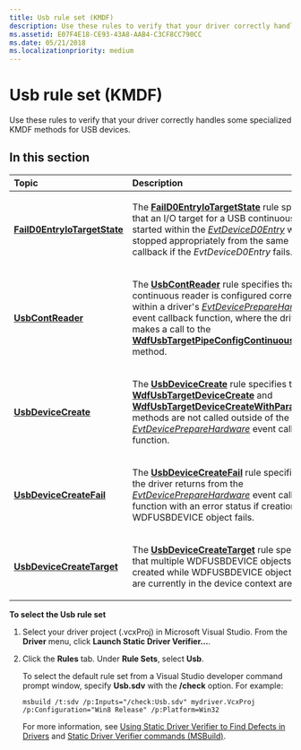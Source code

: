 ```yaml
---
title: Usb rule set (KMDF)
description: Use these rules to verify that your driver correctly handles some specialized KMDF methods for USB devices.
ms.assetid: E07F4E18-CE93-43A8-AAB4-C3CF8CC790CC
ms.date: 05/21/2018
ms.localizationpriority: medium
---
```


# Usb rule set (KMDF)


Use these rules to verify that your driver correctly handles some specialized KMDF methods for USB devices.

## In this section


<table>
<colgroup>
<col width="50%" />
<col width="50%" />
</colgroup>
<thead>
<tr class="header">
<th align="left">Topic</th>
<th align="left">Description</th>
</tr>
</thead>
<tbody>
<tr class="odd">
<td align="left"><p><a href="kmdf-faild0entryiotargetstate.md" data-raw-source="[&lt;strong&gt;FailD0EntryIoTargetState&lt;/strong&gt;](kmdf-faild0entryiotargetstate.md)"><strong>FailD0EntryIoTargetState</strong></a></p></td>
<td align="left"><p>The <a href="kmdf-faild0entryiotargetstate.md" data-raw-source="[&lt;strong&gt;FailD0EntryIoTargetState&lt;/strong&gt;](kmdf-faild0entryiotargetstate.md)"><strong>FailD0EntryIoTargetState</strong></a> rule specifies that an I/O target for a USB continuous reader started within the <a href="/windows-hardware/drivers/ddi/wdfdevice/nc-wdfdevice-evt_wdf_device_d0_entry" data-raw-source="[&lt;em&gt;EvtDeviceD0Entry&lt;/em&gt;](/windows-hardware/drivers/ddi/wdfdevice/nc-wdfdevice-evt_wdf_device_d0_entry)"><em>EvtDeviceD0Entry</em></a> will get stopped appropriately from the same callback if the <em>EvtDeviceD0Entry</em> fails.</p></td>
</tr>
<tr class="even">
<td align="left"><p><a href="kmdf-usbcontreader.md" data-raw-source="[&lt;strong&gt;UsbContReader&lt;/strong&gt;](kmdf-usbcontreader.md)"><strong>UsbContReader</strong></a></p></td>
<td align="left"><p>The <a href="kmdf-usbcontreader.md" data-raw-source="[&lt;strong&gt;UsbContReader&lt;/strong&gt;](kmdf-usbcontreader.md)"><strong>UsbContReader</strong></a> rule specifies that a continuous reader is configured correctly within a driver's <a href="/windows-hardware/drivers/ddi/wdfdevice/nc-wdfdevice-evt_wdf_device_prepare_hardware" data-raw-source="[&lt;em&gt;EvtDevicePrepareHardware&lt;/em&gt;](/windows-hardware/drivers/ddi/wdfdevice/nc-wdfdevice-evt_wdf_device_prepare_hardware)"><em>EvtDevicePrepareHardware</em></a> event callback function, where the driver makes a call to the <a href="/windows-hardware/drivers/ddi/wdfusb/nf-wdfusb-wdfusbtargetpipeconfigcontinuousreader" data-raw-source="[&lt;strong&gt;WdfUsbTargetPipeConfigContinuousReader&lt;/strong&gt;](/windows-hardware/drivers/ddi/wdfusb/nf-wdfusb-wdfusbtargetpipeconfigcontinuousreader)"><strong>WdfUsbTargetPipeConfigContinuousReader</strong></a> method.</p></td>
</tr>
<tr class="odd">
<td align="left"><p><a href="kmdf-usbdevicecreate.md" data-raw-source="[&lt;strong&gt;UsbDeviceCreate&lt;/strong&gt;](kmdf-usbdevicecreate.md)"><strong>UsbDeviceCreate</strong></a></p></td>
<td align="left"><p>The <a href="kmdf-usbdevicecreate.md" data-raw-source="[&lt;strong&gt;UsbDeviceCreate&lt;/strong&gt;](kmdf-usbdevicecreate.md)"><strong>UsbDeviceCreate</strong></a> rule specifies that the <a href="/windows-hardware/drivers/ddi/wdfusb/nf-wdfusb-wdfusbtargetdevicecreate" data-raw-source="[&lt;strong&gt;WdfUsbTargetDeviceCreate&lt;/strong&gt;](/windows-hardware/drivers/ddi/wdfusb/nf-wdfusb-wdfusbtargetdevicecreate)"><strong>WdfUsbTargetDeviceCreate</strong></a> and <a href="/windows-hardware/drivers/ddi/wdfusb/nf-wdfusb-wdfusbtargetdevicecreatewithparameters" data-raw-source="[&lt;strong&gt;WdfUsbTargetDeviceCreateWithParameters&lt;/strong&gt;](/windows-hardware/drivers/ddi/wdfusb/nf-wdfusb-wdfusbtargetdevicecreatewithparameters)"><strong>WdfUsbTargetDeviceCreateWithParameters</strong></a> methods are not called outside of the <a href="/windows-hardware/drivers/ddi/wdfdevice/nc-wdfdevice-evt_wdf_device_prepare_hardware" data-raw-source="[&lt;em&gt;EvtDevicePrepareHardware&lt;/em&gt;](/windows-hardware/drivers/ddi/wdfdevice/nc-wdfdevice-evt_wdf_device_prepare_hardware)"><em>EvtDevicePrepareHardware</em></a> event callback function.</p></td>
</tr>
<tr class="even">
<td align="left"><p><a href="kmdf-usbdevicecreatefail.md" data-raw-source="[&lt;strong&gt;UsbDeviceCreateFail&lt;/strong&gt;](kmdf-usbdevicecreatefail.md)"><strong>UsbDeviceCreateFail</strong></a></p></td>
<td align="left"><p>The <a href="kmdf-usbdevicecreatefail.md" data-raw-source="[&lt;strong&gt;UsbDeviceCreateFail&lt;/strong&gt;](kmdf-usbdevicecreatefail.md)"><strong>UsbDeviceCreateFail</strong></a> rule specifies that the driver returns from the <a href="/windows-hardware/drivers/ddi/wdfdevice/nc-wdfdevice-evt_wdf_device_prepare_hardware" data-raw-source="[&lt;em&gt;EvtDevicePrepareHardware&lt;/em&gt;](/windows-hardware/drivers/ddi/wdfdevice/nc-wdfdevice-evt_wdf_device_prepare_hardware)"><em>EvtDevicePrepareHardware</em></a> event callback function with an error status if creation of a WDFUSBDEVICE object fails.</p></td>
</tr>
<tr class="odd">
<td align="left"><p><a href="kmdf-usbdevicecreatetarget.md" data-raw-source="[&lt;strong&gt;UsbDeviceCreateTarget&lt;/strong&gt;](kmdf-usbdevicecreatetarget.md)"><strong>UsbDeviceCreateTarget</strong></a></p></td>
<td align="left"><p>The <a href="kmdf-usbdevicecreatetarget.md" data-raw-source="[&lt;strong&gt;UsbDeviceCreateTarget&lt;/strong&gt;](kmdf-usbdevicecreatetarget.md)"><strong>UsbDeviceCreateTarget</strong></a> rule specifies that multiple WDFUSBDEVICE objects are not created while WDFUSBDEVICE object(s) that are currently in the device context are leaked.</p></td>
</tr>
</tbody>
</table>

 

**To select the Usb rule set**

1.  Select your driver project (.vcxProj) in Microsoft Visual Studio. From the **Driver** menu, click **Launch Static Driver Verifier…**.

2.  Click the **Rules** tab. Under **Rule Sets**, select **Usb**.

    To select the default rule set from a Visual Studio developer command prompt window, specify **Usb.sdv** with the **/check** option. For example:

    ```
    msbuild /t:sdv /p:Inputs="/check:Usb.sdv" mydriver.VcxProj /p:Configuration="Win8 Release" /p:Platform=Win32
    ```

    For more information, see [Using Static Driver Verifier to Find Defects in Drivers](./using-static-driver-verifier-to-find-defects-in-drivers.md) and [Static Driver Verifier commands (MSBuild)](./-static-driver-verifier-commands--msbuild-.md).

